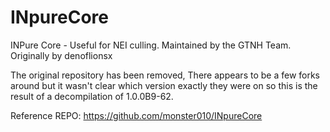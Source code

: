 INpureCore
==========

INPure Core - Useful for NEI culling.  Maintained by the GTNH Team.  Originally by denoflionsx 


The original repository has been removed, There appears to be a few forks around but it wasn't clear which version exactly they were on so this is the
result of a decompilation of 1.0.0B9-62.

Reference REPO: https://github.com/monster010/INpureCore